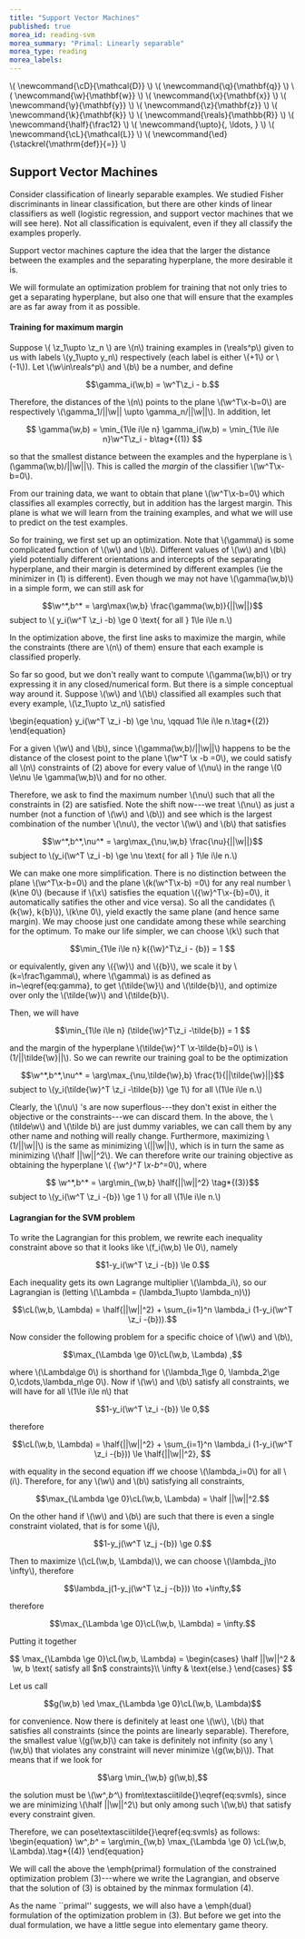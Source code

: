 ```yaml
---
title: "Support Vector Machines"
published: true
morea_id: reading-svm
morea_summary: "Primal: Linearly separable"
morea_type: reading
morea_labels:
---
```

\\( \newcommand{\cD}{\mathcal{D}} \\)
\\( \newcommand{\q}{\mathbf{q}} \\)
\\( \newcommand{\w}{\mathbf{w}} \\)
\\( \newcommand{\x}{\mathbf{x}} \\)
\\( \newcommand{\y}{\mathbf{y}} \\)
\\( \newcommand{\z}{\mathbf{z}} \\)
\\( \newcommand{\k}{\mathbf{k}} \\)
\\( \newcommand{\reals}{\mathbb{R}} \\)
\\( \newcommand{\half}{\frac12} \\)
\\( \newcommand{\upto}{, \ldots, } \\)
\\( \newcommand{\cL}{\mathcal{L}} \\)
\\( \newcommand{\ed}{\stackrel{\mathrm{def}}{=}} \\)


## Support Vector Machines 
Consider classification of linearly separable examples.  We studied
Fisher discriminants in linear classification, but there are other
kinds of linear classifiers as well (logistic regression, and support
vector machines that we will see here).  Not all classification is
equivalent, even if they all classify the examples properly. 

Support vector machines capture the idea that the larger the
distance between the examples and the separating hyperplane, the more
desirable it is.

We will formulate an optimization problem for training that not only
tries to get a separating hyperplane, but also one that will ensure
that the examples are as far away from it as possible. 


#### Training for maximum margin
Suppose \\( \z_1\upto \z_n \\\) are \\(n\\\)
training examples in \(\reals^p\\) given to us with labels \\(y_1\upto y_n\\)
respectively (each label is either \\(+1\\) or \\(-1\\)). Let \\(\w\in\reals^p\\)
and \\(b\\) be a number, and define

$$\gamma_i(\w,b) = \w^T\z_i - b.$$


Therefore, the distances of the \\(n\\) points to the plane \\(\w^T\x-b=0\\) 
are respectively \\(\gamma_1/||\w|| \upto \gamma_n/||\w||\\). In addition,
let 

$$
\gamma(\w,b) = \min_{1\le i\le n} \gamma_i(\w,b) = \min_{1\le i\le n}\w^T\z_i - b\tag*{(1)}
$$

so that the smallest distance between the examples and the hyperplane
is \\(\gamma(\w,b)/||\w||\\). This is called the _margin_ of the classifier
\\(\w^T\x-b=0\\).

From our training data, we want to obtain that plane \\(\w^T\x-b=0\\) which
classifies all examples correctly, but in addition has the largest
margin. This plane is what we will learn from the training examples, and
what we will use to predict on the test examples. 

So for training, we first set up an optimization. Note that \\(\gamma\\)
is some complicated function of \\(\w\\) and \\(b\\). Different values of
\\(\w\\) and \\(b\\) yield potentially different orientations and
intercepts of the separating hyperplane, and their margin is
determined by different examples (\ie the minimizer
in (1) is different).  Even though we may not have
\\(\gamma(\w,b)\\) in a simple form, we can still ask for


$$\w^*,b^* = \arg\max{\w,b} \frac{\gamma(\w,b)}{||\w||}$$
subject to \\( y_i(\w^T \z_i -b) \ge 0 \text{ for all } 1\le i\le n.\\)

In the optimization above, the first line asks to maximize the margin,
while the constraints (there are \\(n\\) of them) ensure that each
example is classified properly.

So far so good, but we don't really want to compute \\(\gamma(\w,b)\\) or
try expressing it in any closed/numerical form. But there is a simple
conceptual way around it. Suppose \\(\w\\) and \\(\b\\) classified all examples
such that every example, \\(\z_1\upto \z_n\\) satisfied

\begin{equation}
 y_i(\w^T \z_i -b) \ge \nu, \qquad 1\le i\le n.\tag*{(2)}
\end{equation}

For a given \\(\w\\) and \\(b\\), since \\(\gamma(\w,b)/||\w||\\) happens to be the
distance of the closest point to the plane \\(\w^T \x -b =0\\), we could
satisfy all \\(n\\) constraints of (2) above for every value of \\(\nu\\) in the range \\(0 \le\nu \le \gamma(\w,b)\\) and for no
other.

Therefore, we ask to find the maximum number \\(\nu\\) such that all the
constraints in (2) are satisfied.
Note the shift now---we treat \\(\nu\\) as just a number (not a
function of \\(\w\\) and \\(b\\)) and see which is the largest combination
of the number \\(\nu\\), the vector \\(\w\\) and \\(b\\) that satisfies

$$\w^*,b^*,\nu^* = \arg\max_{\nu,\w,b} \frac{\nu}{||\w||}$$
subject to \\(y_i(\w^T \z_i -b) \ge \nu \text{ for all } 1\le i\le n.\\)

We can make one more simplification. There is no distinction between
the plane \\(\w^T\x-b=0\\) and the plane
\\(k(\w^T\x-b) =0\\) for any real number \\(k\ne 0\\) (because
if \\(\x\\) satisfies the equation \\({\w}^T\x-{b}=0\\), it
automatically satifies the other and vice versa). So all the
candidates (\\(k{\w}, k{b}\\)), \\(k\ne 0\\), yield exactly the
same plane (and hence same margin). We may choose just one candidate among
these while searching for the optimum. To make our life simpler, we
can choose \\(k\\) such that 

$$\min_{1\le i\le n} k({\w}^T\z_i - {b}) = 1 $$

or equivalently, given any \\({\w}\\) and \\({b}\\), we scale it by
\\(k=\frac1\gamma\\), where \\(\gamma\\) is as defined as
in~\eqref{eq:gamma}, to get \\(\tilde{\w}\\) and \\(\tilde{b}\\), and
optimize over only the \\(\tilde{\w}\\) and \\(\tilde{b}\\).

Then, we will have 

$$\min_{1\le i\le n} (\tilde{\w}^T\z_i -\tilde{b}) = 1 $$

and the margin of the hyperplane \\(\tilde{\w}^T
\x-\tilde{b}=0\\) is \\(1/||\tilde{\w}||\\).
So we can rewrite our training goal to be the optimization

$$\w^*,b^*,\nu^* = \arg\max_{\nu,\tilde{\w},b} \frac{1}{||\tilde{\w}||}$$
subject to \\(y_i(\tilde{\w}^T \z_i -\tilde{b}) \ge 1\\) for all \\(1\le i\le n.\\)

Clearly, the \\(\nu\\) 's are now superflous---they don't exist in either the
objective or the constraints---we can discard them.
In the above, the \\(\tilde\w\\) and \\(\tilde b\\) are just dummy variables,
we can call them by any other name and nothing will really change. Furthermore,
maximizing \\(1/||\w||\\) is the same as minimizing \\(||\w||\\), which is in turn
the same as minimizing \\(\half ||\w||^2\\). We can therefore write our training
objective as obtaining the hyperplane \\( {\w^*}^T \x-b^*=0\\), where 

$$  \w^*,b^* = \arg\min_{\w,b} \half{||\w||^2} \tag*{(3)}$$
subject to \\(y_i(\w^T \z_i -{b}) \ge 1 \\) for all \\(1\le i\le n.\\)


#### Lagrangian for the SVM problem
To write the Lagrangian for this problem, we rewrite each inequality
constraint above so that it looks like \\(f_i(\w,b) \le 0\\), namely

$$1-y_i(\w^T \z_i -{b}) \le 0.$$

Each inequality gets its own Lagrange multiplier \\(\lambda_i\\), so our
Lagrangian is (letting \\(\Lambda = (\lambda_1\upto \lambda_n)\\))

$$\cL(\w,b, \Lambda) = \half{||\w||^2} + \sum_{i=1}^n \lambda_i (1-y_i(\w^T \z_i -{b})).$$

Now consider the following problem for a specific choice of \\(\w\\) and \\(b\\),

$$\max_{\Lambda \ge 0}\cL(\w,b, \Lambda) ,$$

where \\(\Lambda\ge 0\\) is shorthand for \\(\lambda_1\ge 0, \lambda_2\ge
0,\cdots,\lambda_n\ge 0\\). Now if \\(\w\\) and \\(b\\) satisfy all constraints,
we will have for all \\(1\le i\le n\\) that

$$1-y_i(\w^T \z_i -{b}) \le 0,$$

therefore 

$$\cL(\w,b, \Lambda) = \half{||\w||^2} + \sum_{i=1}^n \lambda_i (1-y_i(\w^T \z_i -{b})) \le \half{||\w||^2}, $$

with equality in the second equation iff we choose \\(\lambda_i=0\\) for all \\(i\\). Therefore, for any  \\(\w\\) and \\(b\\) satisfying all constraints,

$$\max_{\Lambda \ge 0}\cL(\w,b, \Lambda)  = \half ||\w||^2.$$

On the other hand if \\(\w\\) and \\(b\\) are such that there is even a single
constraint violated, that is for some \\(j\\),

$$1-y_j(\w^T \z_j -{b}) \ge 0.$$

Then to maximize \\(\cL(\w,b, \Lambda)\\), we can choose \\(\lambda_j\to \infty\\),
therefore

$$\lambda_j(1-y_j(\w^T \z_j -{b})) \to +\infty,$$

therefore

$$\max_{\Lambda \ge 0}\cL(\w,b, \Lambda)  = \infty.$$

Putting it together

$$
\max_{\Lambda \ge 0}\cL(\w,b, \Lambda)  =
\begin{cases}
\half ||\w||^2 & \w, b \text{ satisfy all $n$ constraints}\\
\infty & \text{else.}
\end{cases}
$$

Let us call 

$$g(\w,b) \ed \max_{\Lambda \ge 0}\cL(\w,b, \Lambda)$$

for convenience. Now there is definitely at least one \\(\w\\), \\(b\\) that
satisfies all constraints (since the points are linearly
separable). Therefore, the smallest value \\(g(\w,b)\\) can take is
definitely not infinity (so any \\(\w,b\\) that violates any constraint
will never minimize \\(g(\w,b)\\)). That means that if we look for

$$\arg \min_{\w,b} g(\w,b),$$

the solution must be \\(\w^*,b^*\\) from\textasciitilde{}\eqref{eq:svmls}, since we are
minimizing \\(\half ||\w||^2\\) but only among such \\(\w,b\\) that satisfy
every constraint given.

Therefore, we can pose\textasciitilde{}\eqref{eq:svmls} as follows:
\begin{equation}
\w^*,b^* = \arg\min_{\w,b} \max_{\Lambda \ge 0} \cL(\w,b, \Lambda).\tag*{(4)}
\end{equation}

We will call the above the \emph{primal} formulation of the
constrained optimization problem (3)---where we write the Lagrangian,
and observe that the solution of (3) is
obtained by the minmax formulation (4).


As the name ``primal'' suggests, we will also have a \emph{dual}
formulation of the optimization problem in (3). But before
we get into the dual formulation, we have a little segue into elementary
game theory.
